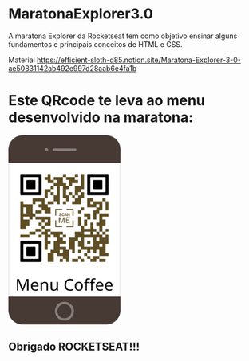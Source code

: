 # MaratonaExplorer3.0
A maratona Explorer da Rocketseat tem como objetivo ensinar alguns fundamentos e principais conceitos de HTML e CSS.


Material
https://efficient-sloth-d85.notion.site/Maratona-Explorer-3-0-ae50831142ab492e997d28aab6e4fa1b

# Este QRcode te leva ao menu desenvolvido na maratona:

<img height="380em" src="https://github.com/RuanGarciA/MaratonaExplorer3.0/blob/152137c1551cf810cbdbb2ff51781d05925243b2/MenuCoffee.svg"/>


## Obrigado ROCKETSEAT!!!
